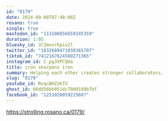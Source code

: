 ```yaml
---
id: "0179"
date: 2024-09-08T07:48:08Z
rosano: true
single: true
mastodon_id: "113100856659345359"
duration: 1:05
bluesky_id: 3l3mvvrhpiv2l
twitter_id: "1832689471038365707"
tiktok_id: "7412167624580271365"
instagram_id: C_pgJXPCQUa
title: iron sharpens iron
summary: Helping each other creates stronger collaborators.
slug: "0179"
youtube_id: RoqcBHZzKTU
ghost_id: 66dd56bb051dc7000189b7bf
facebook_id: "1251026059225607"
---
```

https://strolling.rosano.ca/0179/
